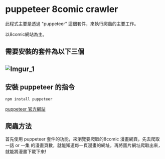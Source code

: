 # puppeteer 8comic crawler

此程式主要是透過 "puppeteer" 這個套件，來執行爬蟲的主要工作。

以8comic網站為主。

## 需要安裝的套件為以下三個
![Imgur_1](https://imgur.com/Hl4OIvl.png)
---

##  安裝 puppeteer 的指令
`npm install puppeteer`


[puppeteer 官方網站](https://pptr.dev/)


## 爬蟲方法
首先使用 puppeteer 套件的功能，來瀏覽要爬取的8comic
漫畫網頁，先去爬取 一話 or 一集 的漫畫頁數，就能知道每一頁漫畫的網址，再將圖片網址爬取出來，就能將漫畫下載下來!




